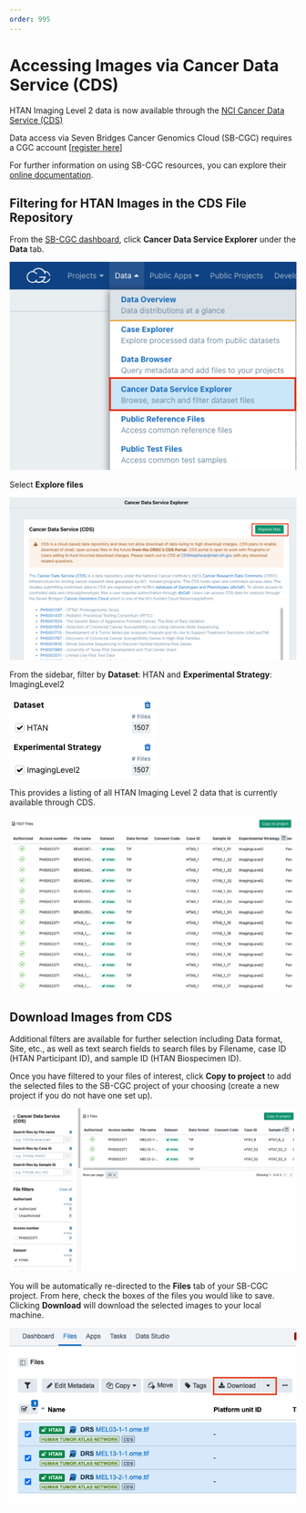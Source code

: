 ```yaml
---
order: 995
---
```


# Accessing Images via Cancer Data Service (CDS)

HTAN Imaging Level 2 data is now available through the [NCI Cancer Data Service (CDS)](https://datacommons.cancer.gov/repository/cancer-data-service)

Data access via Seven Bridges Cancer Genomics Cloud (SB-CGC) requires a CGC account [[register here](https://docs.cancergenomicscloud.org/docs/sign-up-for-the-cgc)]

For further information on using SB-CGC resources, you can explore their [online documentation](https://docs.cancergenomicscloud.org/docs).

## Filtering for HTAN Images in the CDS File Repository

From the [SB-CGC dashboard](https://cgc.sbgenomics.com/home/), click **Cancer Data Service Explorer** under the **Data** tab. 

![CDS: Accessing the CDS file explorer](../img/cds_img1.png)

Select **Explore files**

![CDS: Accessing the CDS file explorer](../img/cds_img2.png)

From the sidebar, filter by **Dataset**: HTAN and **Experimental Strategy**: ImagingLevel2

![CDS: Filter by HTAN study](../img/cds_img3.png) ![CDS: Filter for imaging data](../img/cds_img4.png)

This provides a listing of all HTAN Imaging Level 2 data that is currently available through CDS. 

![CDS: HTAN Imaging Data on CDS](../img/cds_img5.png)

## Download Images from CDS

Additional filters are available for further selection including Data format, Site, etc., as well as text search fields to search files by Filename, case ID (HTAN Participant ID), and sample ID (HTAN Biospecimen ID).

Once you have filtered to your files of interest, click **Copy to project** to add the selected files to the SB-CGC project of your choosing (create a new project if you do not have one set up). 

![CDS: Add selected files to project](../img/cds_img6.png)

You will be automatically re-directed to the **Files** tab of your SB-CGC project. From here, check the boxes of the files you would like to save. Clicking **Download** will download the selected images to your local machine.

![CDS: Download selected imaging files](../img/cds_img7.png)